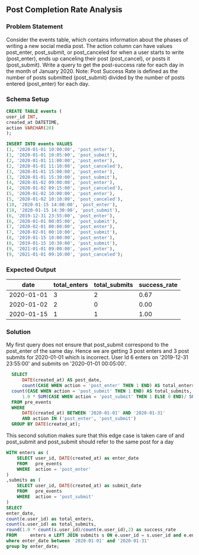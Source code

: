 ## Post Completion Rate Analysis

### Problem Statement
Consider the events table, which contains information about the phases of writing a new social media post.
The action column can have values post_enter, post_submit, or post_canceled for when a user starts to write (post_enter), ends up canceling their post (post_cancel), or posts it (post_submit). Write a query to get the post-success rate for each day in the month of January 2020.
Note: Post Success Rate is defined as the number of posts submitted (post_submit) divided by the number of posts entered (post_enter) for each day.

### Schema Setup

```sql
CREATE TABLE events (
user_id INT,
created_at DATETIME,
action VARCHAR(20)
);

INSERT INTO events VALUES
(1, '2020-01-01 10:00:00', 'post_enter'),
(1, '2020-01-01 10:05:00', 'post_submit'),
(2, '2020-01-01 11:00:00', 'post_enter'),
(2, '2020-01-01 11:10:00', 'post_canceled'),
(3, '2020-01-01 15:00:00', 'post_enter'),
(3, '2020-01-01 15:30:00', 'post_submit'),
(4, '2020-01-02 09:00:00', 'post_enter'),
(4, '2020-01-02 09:15:00', 'post_canceled'),
(5, '2020-01-02 10:00:00', 'post_enter'),
(5, '2020-01-02 10:10:00', 'post_canceled'),
(10, '2020-01-15 14:00:00', 'post_enter'),
(10, '2020-01-15 14:30:00', 'post_submit'),
(6, '2019-12-31 23:55:00', 'post_enter'),
(6, '2020-01-01 00:05:00', 'post_submit'),
(7, '2020-02-01 00:00:00', 'post_enter'),
(7, '2020-02-01 00:10:00', 'post_submit'),
(8, '2019-01-15 10:00:00', 'post_enter'),
(8, '2019-01-15 10:30:00', 'post_submit'),
(9, '2021-01-01 09:00:00', 'post_enter'),
(9, '2021-01-01 09:10:00', 'post_canceled');
```

### Expected Output
date |  total_enters  | total_submits  |  success_rate
-- | -- | -- | -- |
2020-01-01 | 3 | 2 | 0.67
2020-01-02 | 2 | 0 | 0.00
2020-01-15 | 1 | 1 | 1.00

### Solution

My first query does not ensure that post_submit correspond to the post_enter of the same day. Hence we are getting 3 post enters and 3 post submits for 2020-01-01 which is incorrect. User Id 6 enters on 
'2019-12-31 23:55:00' and submits on '2020-01-01 00:05:00'.

```sql
  SELECT 
      DATE(created_at) AS post_date,
      count(CASE WHEN action = 'post_enter' THEN 1 END) AS total_enters,
  count(CASE WHEN action = 'post_submit' THEN 1 END) AS total_submits,
      1.0 * SUM(CASE WHEN action = 'post_submit' THEN 1 ELSE 0 END)/ SUM(CASE WHEN action = 'post_enter' THEN 1 ELSE 0 END) as success_rate
  FROM pre_events
  WHERE 
      DATE(created_at) BETWEEN '2020-01-01' AND '2020-01-31'
      AND action IN ('post_enter', 'post_submit')
  GROUP BY DATE(created_at);
```

This second solution makes sure that this edge case is taken care of and post_submit and post_submit should refer to the same post for a day

```sql
WITH enters as (
    SELECT user_id, DATE(created_at) as enter_date
    FROM   pre_events
    WHERE  action = 'post_enter'
)
,submits as (
    SELECT user_id, DATE(created_at) as submit_date
    FROM   pre_events
    WHERE  action = 'post_submit'
)
SELECT 
enter_date,
count(e.user_id) as total_enters,
count(s.user_id) as total_submits,
round(1.0 * count(s.user_id)/count(e.user_id),2) as success_rate
FROM     enters e LEFT JOIN submits s ON e.user_id = s.user_id and e.enter_date = s.submit_date
where enter_date between '2020-01-01' and '2020-01-31'
group by enter_date;
```




